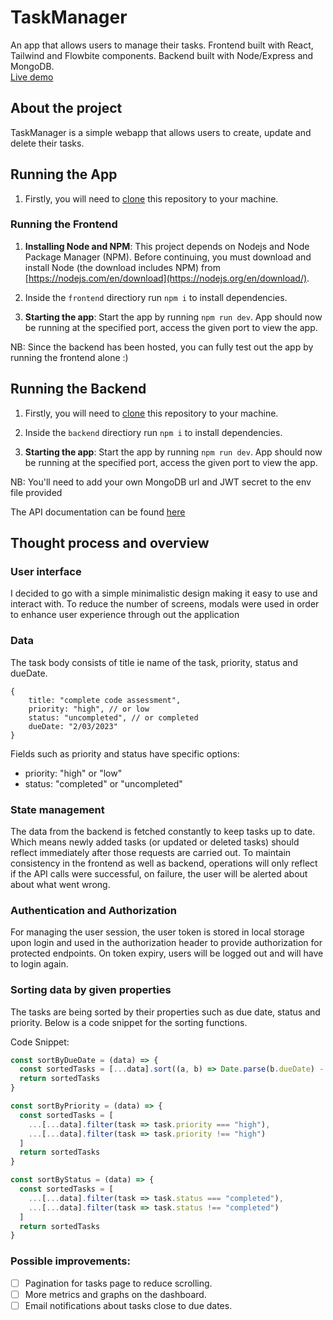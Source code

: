 # TaskManager
An app that allows users to manage their tasks. Frontend built with React, Tailwind and Flowbite components.  Backend built with Node/Express and MongoDB.  
<a href="https://taskmanaja.netlify.app" target="_blank">Live demo</a>

## About the project
TaskManager is a simple webapp that allows users to create, update and delete their tasks. 


## Running the App 
1. Firstly, you will need to [clone](https://help.github.com/en/articles/cloning-a-repository) this repository to your machine.
 
### Running the Frontend
1. **Installing Node and NPM**:
   This project depends on Nodejs and Node Package Manager (NPM). Before continuing, you must download and install Node (the download includes NPM) from [https://nodejs.com/en/download](https://nodejs.org/en/download/).

2. Inside the ```frontend``` directiory run ```npm i``` to install dependencies.

3. **Starting the app**:
    Start the app by running ```npm run dev```. App should now be running at the specified port, access the given port to view the app.  

NB: Since the backend has been hosted, you can fully test out the app by running the frontend alone :)

## Running the Backend 
1. Firstly, you will need to [clone](https://help.github.com/en/articles/cloning-a-repository) this repository to your machine.
 
2. Inside the ```backend``` directiory run ```npm i``` to install dependencies.

3. **Starting the app**:
    Start the app by running ```npm run dev```. App should now be running at the specified port, access the given port to view the app.

NB: You'll need to add your own MongoDB url and JWT secret to the env file provided

The API documentation can be found [here](/backend/README.md)
   
## Thought process and overview 

### User interface
I decided to go with a simple minimalistic design making it easy to use and interact with. To reduce the number of screens, modals were used in order to enhance user experience through out the application

### Data  
The task body consists of title ie name of the task, priority, status and dueDate.
```
{
    title: "complete code assessment",
    priority: "high", // or low
    status: "uncompleted", // or completed
    dueDate: "2/03/2023"
}
```
Fields such as priority and status have specific options:
- priority: "high" or "low"
- status: "completed" or "uncompleted" 

### State management
The data from the backend is fetched constantly to keep tasks up to date. Which means newly added tasks (or updated or deleted tasks) should reflect immediately after those requests are carried out. To maintain consistency in the frontend as well as backend, operations will only reflect if the API calls were successful, on failure, the user will be  alerted about about what went wrong.

### Authentication and Authorization
For managing the user session, the user token is stored in local storage upon login and used in the authorization header to provide authorization for protected endpoints. On token expiry, users will be logged out and will have to login again.

### Sorting data by given properties
The tasks are being sorted by their properties such as due date, status and priority. Below is a code snippet for the sorting functions.

Code Snippet:
```javascript
const sortByDueDate = (data) => {
  const sortedTasks = [...data].sort((a, b) => Date.parse(b.dueDate) - Date.parse(a.dueDate))
  return sortedTasks
}

const sortByPriority = (data) => {
  const sortedTasks = [
    ...[...data].filter(task => task.priority === "high"),
    ...[...data].filter(task => task.priority !== "high")
  ]
  return sortedTasks
}

const sortByStatus = (data) => {
  const sortedTasks = [
    ...[...data].filter(task => task.status === "completed"),
    ...[...data].filter(task => task.status !== "completed")
  ]
  return sortedTasks
}

```

### Possible improvements:
- [ ] Pagination for tasks page to reduce scrolling.  
- [ ] More metrics and graphs on the dashboard.  
- [ ] Email notifications about tasks close to due dates.
